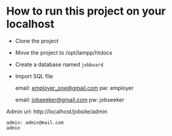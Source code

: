 # How to run this project on your localhost

- Clone the project
- Move the project to /opt/lampp/htdocs
- Create a database named `jobboard`
- Import SQL file

	email: employer_one@gmail.com
	pw: employer
	
	email: jobseeker@gmail.com
	pw: jobseeker

Admin url: http://localhost/jobsite/admin

	admin: admin@mail.com
	admin
